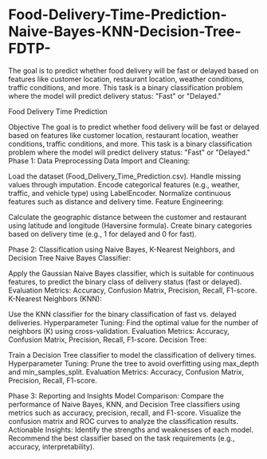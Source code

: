 # Food-Delivery-Time-Prediction-Naive-Bayes-KNN-Decision-Tree-FDTP-
 The goal is to predict whether food delivery will be fast or delayed based on features like customer location, restaurant location, weather conditions, traffic conditions, and more. This task is a binary classification problem where the model will predict delivery status: "Fast" or "Delayed."

Food Delivery Time Prediction

Objective
 The goal is to predict whether food delivery will be fast or delayed based on features like customer location, restaurant location, weather conditions, traffic conditions, and more. This task is a binary classification problem where the model will predict delivery status: "Fast" or "Delayed."
Phase 1: Data Preprocessing
Data Import and Cleaning:


Load the dataset (Food_Delivery_Time_Prediction.csv).
Handle missing values through imputation.
Encode categorical features (e.g., weather, traffic, and vehicle type) using LabelEncoder.
Normalize continuous features such as distance and delivery time.
Feature Engineering:


Calculate the geographic distance between the customer and restaurant using latitude and longitude (Haversine formula).
Create binary categories based on delivery time (e.g., 1 for delayed and 0 for fast).

Phase 2: Classification using Naive Bayes, K-Nearest Neighbors, and Decision Tree
Naive Bayes Classifier:


Apply the Gaussian Naive Bayes classifier, which is suitable for continuous features, to predict the binary class of delivery status (fast or delayed).
Evaluation Metrics: Accuracy, Confusion Matrix, Precision, Recall, F1-score.
K-Nearest Neighbors (KNN):


Use the KNN classifier for the binary classification of fast vs. delayed deliveries.
Hyperparameter Tuning: Find the optimal value for the number of neighbors (K) using cross-validation.
Evaluation Metrics: Accuracy, Confusion Matrix, Precision, Recall, F1-score.
Decision Tree:


Train a Decision Tree classifier to model the classification of delivery times.
Hyperparameter Tuning: Prune the tree to avoid overfitting using max_depth and min_samples_split.
Evaluation Metrics: Accuracy, Confusion Matrix, Precision, Recall, F1-score.

Phase 3: Reporting and Insights
Model Comparison:
Compare the performance of Naive Bayes, KNN, and Decision Tree classifiers using metrics such as accuracy, precision, recall, and F1-score.
Visualize the confusion matrix and ROC curves to analyze the classification results.
Actionable Insights:
Identify the strengths and weaknesses of each model.
Recommend the best classifier based on the task requirements (e.g., accuracy, interpretability).
